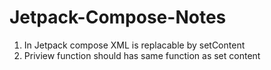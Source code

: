 # Jetpack-Compose-Notes

1. In Jetpack compose XML is replacable by setContent
2. Priview function should has same function as set content
